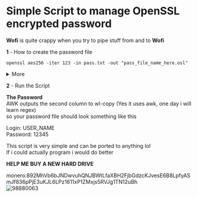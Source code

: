 # **Simple Script to manage OpenSSL encrypted password**  
**Wofi** is quite crappy when you try to pipe stuff from and to **Wofi**  
  
**1** - How to create the password file  
  
```openssl aes256 -iter 123 -in pass.txt -out "pass_file_name_here.osl"```  
<details>
  <summary>More</summary>
  <br>
  I have used <b>aes256</b> for this script, but you can change it as you please (Read the openssl man page if you don't like it)  
  <br>
  for <b>-iter</b> i used <b>123</b> as example, but you don't need to use if if you don't want, you can omit the <b>ITER</b> flag in the script  
  <br>
  the <b>ITER</b> flag will ask for the number you have set  
  <br>
  the <b>PASS</b> flag will ask for the <b>Password</b> of the file  
  <br>
i don't know yet how to make wofi specify it in the title  
  <br>
you can remove the <b>--password</b> flag if you don't really care about it
  <br>
  edit <b>PASSDIR</b> to point to the directory with your passwords
  </details>

**2** - Run the Script

**The Password**  
AWK outputs the second column to wl-copy (Yes it uses awk, one day i will learn regex)  
so your password file should look something like this  

Login: USER_NAME  
Password: 12345  

This script is very simple and can be ported to anything lol  
If i could actually program i would do better

**HELP ME BUY A NEW HARD DRIVE**

monero:892MhVb6bJNDwvuhQNJBWtLfaXBH2FjbGdzcKJvesE6B8LpfyASmJf836pPjE3uKJL6LPz1611xP1ZMxjs5RVJg1TN12uBh  
![98880063](https://user-images.githubusercontent.com/98880063/170874778-6107c37d-ae4d-4f8f-9895-31e4ff3eba85.png)

